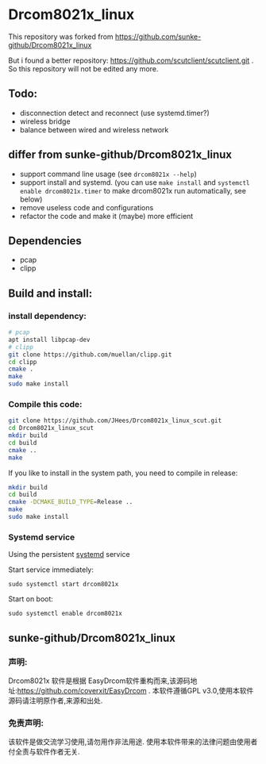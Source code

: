 # Drcom8021x_linux
This repository was forked from https://github.com/sunke-github/Drcom8021x_linux

But i found a better repository: https://github.com/scutclient/scutclient.git .
So this repository will not be edited any more.

## Todo: 
* disconnection detect and reconnect (use systemd.timer?)
* wireless bridge
* balance between wired and wireless network

## differ from sunke-github/Drcom8021x_linux
* support command line usage (see `drcom8021x --help`)
* support install and systemd. (you can use `make install` and `systemctl enable drcom8021x.timer` to make drcom8021x run automatically, see below)
* remove useless code and configurations
* refactor the code and make it (maybe) more efficient
## Dependencies
* pcap
* clipp
## Build and install:
### install dependency:
```bash
# pcap
apt install libpcap-dev
# clipp
git clone https://github.com/muellan/clipp.git
cd clipp
cmake .
make
sudo make install
```

### Compile this code:
```bash
git clone https://github.com/JHees/Drcom8021x_linux_scut.git
cd Drcom8021x_linux_scut
mkdir build
cd build
cmake ..
make
```
If you like to install in the system path, you need to compile in release:

```bash
mkdir build
cd build
cmake -DCMAKE_BUILD_TYPE=Release ..
make
sudo make install
```

### Systemd service
Using the persistent [systemd](https://wiki.archlinux.org/index.php/systemd#Basic_systemctl_usage) service

Start service immediately:

```
sudo systemctl start drcom8021x
```

Start on boot:
```
sudo systemctl enable drcom8021x
```
## sunke-github/Drcom8021x_linux
### 声明:
Drcom8021x 软件是根据 EasyDrcom软件重构而来,该源码地址:https://github.com/coverxit/EasyDrcom .
本软件遵循GPL v3.0,使用本软件源码请注明原作者,来源和出处.
### 免责声明:
该软件是做交流学习使用,请勿用作非法用途. 使用本软件带来的法律问题由使用者付全责与软件作者无关.